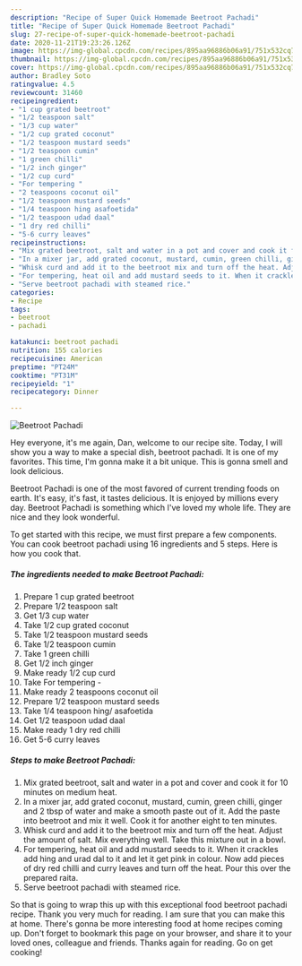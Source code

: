 ```yaml
---
description: "Recipe of Super Quick Homemade Beetroot Pachadi"
title: "Recipe of Super Quick Homemade Beetroot Pachadi"
slug: 27-recipe-of-super-quick-homemade-beetroot-pachadi
date: 2020-11-21T19:23:26.126Z
image: https://img-global.cpcdn.com/recipes/895aa96886b06a91/751x532cq70/beetroot-pachadi-recipe-main-photo.jpg
thumbnail: https://img-global.cpcdn.com/recipes/895aa96886b06a91/751x532cq70/beetroot-pachadi-recipe-main-photo.jpg
cover: https://img-global.cpcdn.com/recipes/895aa96886b06a91/751x532cq70/beetroot-pachadi-recipe-main-photo.jpg
author: Bradley Soto
ratingvalue: 4.5
reviewcount: 31460
recipeingredient:
- "1 cup grated beetroot"
- "1/2 teaspoon salt"
- "1/3 cup water"
- "1/2 cup grated coconut"
- "1/2 teaspoon mustard seeds"
- "1/2 teaspoon cumin"
- "1 green chilli"
- "1/2 inch ginger"
- "1/2 cup curd"
- "For tempering "
- "2 teaspoons coconut oil"
- "1/2 teaspoon mustard seeds"
- "1/4 teaspoon hing asafoetida"
- "1/2 teaspoon udad daal"
- "1 dry red chilli"
- "5-6 curry leaves"
recipeinstructions:
- "Mix grated beetroot, salt and water in a pot and cover and cook it for 10 minutes on medium heat."
- "In a mixer jar, add grated coconut, mustard, cumin, green chilli, ginger and 2 tbsp of water and make a smooth paste out of it. Add the paste into beetroot and mix it well. Cook it for another eight to ten minutes."
- "Whisk curd and add it to the beetroot mix and turn off the heat. Adjust the amount of salt. Mix everything well. Take this mixture out in a bowl."
- "For tempering, heat oil and add mustard seeds to it. When it crackles add hing and urad dal to it and let it get pink in colour. Now add pieces of dry red chilli and curry leaves and turn off the heat. Pour this over the prepared raita."
- "Serve beetroot pachadi with steamed rice."
categories:
- Recipe
tags:
- beetroot
- pachadi

katakunci: beetroot pachadi 
nutrition: 155 calories
recipecuisine: American
preptime: "PT24M"
cooktime: "PT31M"
recipeyield: "1"
recipecategory: Dinner

---
```



![Beetroot Pachadi](https://img-global.cpcdn.com/recipes/895aa96886b06a91/751x532cq70/beetroot-pachadi-recipe-main-photo.jpg)

Hey everyone, it's me again, Dan, welcome to our recipe site. Today, I will show you a way to make a special dish, beetroot pachadi. It is one of my favorites. This time, I'm gonna make it a bit unique. This is gonna smell and look delicious.

Beetroot Pachadi is one of the most favored of current trending foods on earth. It's easy, it's fast, it tastes delicious. It is enjoyed by millions every day. Beetroot Pachadi is something which I've loved my whole life. They are nice and they look wonderful.




To get started with this recipe, we must first prepare a few components. You can cook beetroot pachadi using 16 ingredients and 5 steps. Here is how you cook that.

<!--inarticleads1-->

##### The ingredients needed to make Beetroot Pachadi:

1. Prepare 1 cup grated beetroot
1. Prepare 1/2 teaspoon salt
1. Get 1/3 cup water
1. Take 1/2 cup grated coconut
1. Take 1/2 teaspoon mustard seeds
1. Take 1/2 teaspoon cumin
1. Take 1 green chilli
1. Get 1/2 inch ginger
1. Make ready 1/2 cup curd
1. Take For tempering -
1. Make ready 2 teaspoons coconut oil
1. Prepare 1/2 teaspoon mustard seeds
1. Take 1/4 teaspoon hing/ asafoetida
1. Get 1/2 teaspoon udad daal
1. Make ready 1 dry red chilli
1. Get 5-6 curry leaves




<!--inarticleads2-->

##### Steps to make Beetroot Pachadi:

1. Mix grated beetroot, salt and water in a pot and cover and cook it for 10 minutes on medium heat.
1. In a mixer jar, add grated coconut, mustard, cumin, green chilli, ginger and 2 tbsp of water and make a smooth paste out of it. Add the paste into beetroot and mix it well. Cook it for another eight to ten minutes.
1. Whisk curd and add it to the beetroot mix and turn off the heat. Adjust the amount of salt. Mix everything well. Take this mixture out in a bowl.
1. For tempering, heat oil and add mustard seeds to it. When it crackles add hing and urad dal to it and let it get pink in colour. Now add pieces of dry red chilli and curry leaves and turn off the heat. Pour this over the prepared raita.
1. Serve beetroot pachadi with steamed rice.




So that is going to wrap this up with this exceptional food beetroot pachadi recipe. Thank you very much for reading. I am sure that you can make this at home. There's gonna be more interesting food at home recipes coming up. Don't forget to bookmark this page on your browser, and share it to your loved ones, colleague and friends. Thanks again for reading. Go on get cooking!
